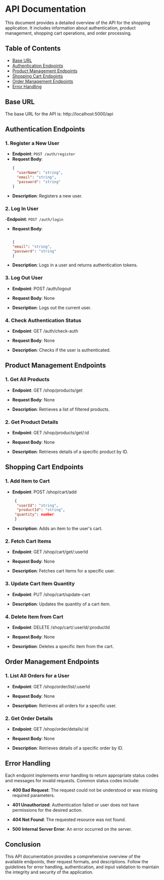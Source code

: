 # API Documentation

This document provides a detailed overview of the API for the shopping application. It includes information about authentication, product management, shopping cart operations, and order processing.

## Table of Contents

- [Base URL](#base-url)
- [Authentication Endpoints](#authentication-endpoints)
- [Product Management Endpoints](#product-management-endpoints)
- [Shopping Cart Endpoints](#shopping-cart-endpoints)
- [Order Management Endpoints](#order-management-endpoints)
- [Error Handling](#error-handling)


## Base URL

The base URL for the API is:
http://localhost:5000/api



## Authentication Endpoints

### 1. Register a New User

- **Endpoint**: `POST /auth/register`
- **Request Body**:
  ```json
  {
    "userName": "string",
    "email": "string",
    "password": "string"
  }

- **Description**: Registers a new user.

### 2. Log In User
-**Endpoint**: `POST /auth/login`
- **Request Body**:
  ```json
  
  {
  "email": "string",
  "password": "string"
  }


- **Description**: Logs in a user and returns authentication tokens.

### 3\. Log Out User

*   **Endpoint**: POST /auth/logout
    
*   **Request Body**: None
    
*   **Description**: Logs out the current user.
    

### 4\. Check Authentication Status

*   **Endpoint**: GET /auth/check-auth
    
*   **Request Body**: None
    
*   **Description**: Checks if the user is authenticated.
    

Product Management Endpoints
----------------------------

### 1\. Get All Products

*   **Endpoint**: GET /shop/products/get
    
*   **Request Body**: None
    
*   **Description**: Retrieves a list of filtered products.
    

### 2\. Get Product Details

*   **Endpoint**: GET /shop/products/get/:id
    
*   **Request Body**: None
    
*   **Description**: Retrieves details of a specific product by ID.
    

Shopping Cart Endpoints
-----------------------

### 1\. Add Item to Cart

*   **Endpoint**: POST /shop/cart/add
     ```json
      {
       "userId": "string",
       "productId": "string",
      "quantity": number
      }

*   **Description**: Adds an item to the user's cart.
    

### 2\. Fetch Cart Items

*   **Endpoint**: GET /shop/cart/get/:userId
    
*   **Request Body**: None
    
*   **Description**: Fetches cart items for a specific user.
    

### 3\. Update Cart Item Quantity

*   **Endpoint**: PUT /shop/cart/update-cart
    
*   **Description**: Updates the quantity of a cart item.
    

### 4\. Delete Item from Cart

*   **Endpoint**: DELETE /shop/cart/:userId/:productId
    
*   **Request Body**: None
    
*   **Description**: Deletes a specific item from the cart.

Order Management Endpoints
--------------------------

### 1\. List All Orders for a User

*   **Endpoint**: GET /shop/order/list/:userId
    
*   **Request Body**: None
    
*   **Description**: Retrieves all orders for a specific user.
    

### 2\. Get Order Details

*   **Endpoint**: GET /shop/order/details/:id
    
*   **Request Body**: None
    
*   **Description**: Retrieves details of a specific order by ID.
    

Error Handling
--------------

Each endpoint implements error handling to return appropriate status codes and messages for invalid requests. Common status codes include:

*   **400 Bad Request**: The request could not be understood or was missing required parameters.
    
*   **401 Unauthorized**: Authentication failed or user does not have permissions for the desired action.
    
*   **404 Not Found**: The requested resource was not found.
    
*   **500 Internal Server Error**: An error occurred on the server.
    

Conclusion
----------

This API documentation provides a comprehensive overview of the available endpoints, their request formats, and descriptions. Follow the guidelines for error handling, authentication, and input validation to maintain the integrity and security of the application.
    

